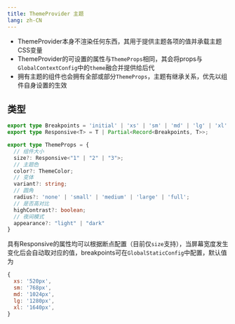 ```yaml
---
title: ThemeProvider 主题
lang: zh-CN
---
```


- ThemeProvider本身不渲染任何东西，其用于提供主题各项的值并承载主题CSS变量
- ThemeProvider的可设置的属性与`ThemeProps`相同，其会将props与`GlobalContextConfig`中的`theme`融合并提供给后代
- 拥有主题的组件也会拥有全部或部分`ThemeProps`，主题有继承关系，优先以组件自身设置的生效

## 类型
```ts
export type Breakpoints = 'initial' | 'xs' | 'sm' | 'md' | 'lg' | 'xl';
export type Responsive<T> = T | Partial<Record<Breakpoints, T>>;

export type ThemeProps = {
  // 组件大小
  size?: Responsive<"1" | "2" | "3">;
  // 主题色
  color?: ThemeColor;
  // 变体
  variant?: string;
  // 圆角
  radius?: 'none' | 'small' | 'medium' | 'large' | 'full';
  // 是否高对比
  highContrast?: boolean;
  // 夜间模式
  appearance?: "light" | "dark"
}
```

具有Responsive的属性均可以根据断点配置（目前仅`size`支持），当屏幕宽度发生变化后会自动取对应的值，breakpoints可在`GlobalStaticConfig`中配置，默认值为
```js
{
  xs: '520px',
  sm: '768px',
  md: '1024px',
  lg: '1280px',
  xl: '1640px',
}
```